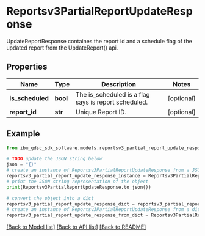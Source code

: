 # Reportsv3PartialReportUpdateResponse

UpdateReportResponse containes the report id and a schedule flag of the updated report from the UpdateReport() api.

## Properties

Name | Type | Description | Notes
------------ | ------------- | ------------- | -------------
**is_scheduled** | **bool** | The is_scheduled is a flag says is report scheduled. | [optional] 
**report_id** | **str** | Unique Report ID. | [optional] 

## Example

```python
from ibm_gdsc_sdk_software.models.reportsv3_partial_report_update_response import Reportsv3PartialReportUpdateResponse

# TODO update the JSON string below
json = "{}"
# create an instance of Reportsv3PartialReportUpdateResponse from a JSON string
reportsv3_partial_report_update_response_instance = Reportsv3PartialReportUpdateResponse.from_json(json)
# print the JSON string representation of the object
print(Reportsv3PartialReportUpdateResponse.to_json())

# convert the object into a dict
reportsv3_partial_report_update_response_dict = reportsv3_partial_report_update_response_instance.to_dict()
# create an instance of Reportsv3PartialReportUpdateResponse from a dict
reportsv3_partial_report_update_response_from_dict = Reportsv3PartialReportUpdateResponse.from_dict(reportsv3_partial_report_update_response_dict)
```
[[Back to Model list]](../README.md#documentation-for-models) [[Back to API list]](../README.md#documentation-for-api-endpoints) [[Back to README]](../README.md)


